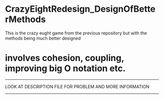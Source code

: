 # CrazyEightRedesign_DesignOfBetterMethods
This is the crazy eught game from the previous repository but with the methods being much better designed
# involves cohesion, coupling, improving big O notation etc.

**************************************************************
LOOK AT DESCRIPTION FILE FOR PROBLEM AND MORE INFORMATION
**************************************************************
